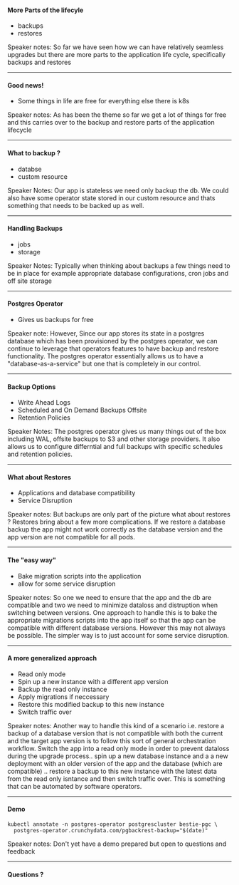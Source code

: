 #### More Parts of the lifecyle
- backups
- restores

<aside class="notes">
  Speaker notes:
  So far we have seen how we can have relatively seamless upgrades but there are more parts to the application life cycle, specifically backups and restores
</aside>

---
#### Good news!
- Some things in life are free for everything else there is k8s

<aside class="notes">
  Speaker notes:
  As has been the theme so far we get a lot of things for free and this carries over to the backup and restore parts of the application lifecycle
</aside>

---
#### What to backup ?
- databse
- custom resource

<aside class="notes">
  Speaker Notes:
  Our app is stateless we need only backup the db. We could also have some operator state stored in our custom resource and thats something that needs to be backed up as well.
</aside>

---
#### Handling Backups
- jobs
- storage

<aside class="notes">
  Speaker Notes:
  Typically when thinking about backups a few things need to be in place for example appropriate database configurations, cron jobs and off site storage
</aside>

---
#### Postgres Operator
- Gives us backups for free

<aside class="notes">
  Speaker note:
  However, Since our app stores its state in a postgres database which has been provisioned by the postgres operator, we can continue to leverage that operators features to have backup and restore functionality. The postgres operator essentially allows us to have a "database-as-a-service" but one that is completely in our control.
</aside>

---
#### Backup Options
- Write Ahead Logs
- Scheduled and On Demand Backups Offsite
- Retention Policies

<aside class="notes">
  Speaker Notes:
  The postgres operator gives us many things out of the box including WAL, offsite backups to S3 and other storage providers. It also allows us to configure differntial and full backups with specific schedules and retention policies.
</aside>

---
#### What about Restores
- Applications and database compatibility
- Service Disruption

<aside class="notes">
  Speaker notes:
  But backups are only part of the picture what about restores ? Restores bring about a few more complications. If we restore a database backup the app might not work correctly as the database version and the app version are not compatible for all pods. 
</aside>

---
#### The "easy way"
- Bake migration scripts into the application
- allow for some service disruption

<aside class="notes">
  Speaker notes:
  So one we need to ensure that the app and the db are compatible and two we need to minimize dataloss and distruption when switching between versions. One approach to handle this is to bake the appropriate migrations scripts into the app itself so that the app can be compatible with different database versions. However this may not always be possible. The simpler way is to just account for some service disruption.
</aside>

---
#### A more generalized approach
- Read only mode
- Spin up a new instance with a different app version
- Backup the read only instance
- Apply migrations if neccessary
- Restore this modified backup to this new instance
- Switch traffic over

<aside class="notes">
  Speaker notes:
  Another way to handle this kind of a scenario i.e. restore a backup of a database version that is not compatible with both the current and the target app version is to follow this sort of general orchestration workflow. Switch the app into a read only mode in order to prevent dataloss during the upgrade process.. spin up a new database instance and a a new deployment with an older version of the app and the database (which are compatible) .. restore a backup to this new instance with the latest data from the read only isntance and then switch traffic over. This is something that can be automated by software operators.
</aside>

---
#### Demo

```
kubectl annotate -n postgres-operator postgrescluster bestie-pgc \
  postgres-operator.crunchydata.com/pgbackrest-backup="$(date)"
```

<aside class="notes">
Speaker notes:
Don't yet have a demo prepared but open to questions and feedback
</aside>

---
#### Questions ?
